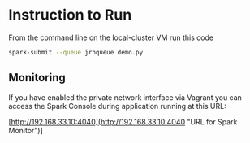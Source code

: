 # Instruction to Run

From the command line on the local-cluster VM run this code

```bash
spark-submit --queue jrhqueue demo.py
```

## Monitoring

If you have enabled the private network interface via Vagrant you can access the Spark Console during application running at this URL:

[http://192.168.33.10:4040](http://192.168.33.10:4040 "URL for Spark Monitor")]
